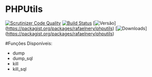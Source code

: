 # PHPUtils 
[![Scrutinizer Code Quality](https://scrutinizer-ci.com/g/rafaelnery/PHPUtils/badges/quality-score.png?b=master)](https://scrutinizer-ci.com/g/rafaelnery/PHPUtils/?branch=master) 
[![Build Status](https://scrutinizer-ci.com/g/rafaelnery/PHPUtils/badges/build.png?b=master)](https://scrutinizer-ci.com/g/rafaelnery/PHPUtils/build-status/master)
[![Versão](https://img.shields.io/packagist/v/rafaelnery/PHPUtils.svg)] (https://packagist.org/packages/rafaelnery/phputils)
[![Downloads](https://img.shields.io/packagist/dm/rafaelnery/PHPUtils.svg)] (https://packagist.org/packages/rafaelnery/phputils)

#Funções Disponíveis:
 - dump 
 - dump_sql
 - kill
 - kill_sql


